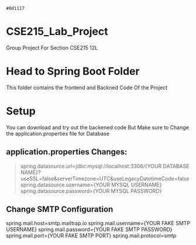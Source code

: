`#0d1117`
# CSE215_Lab_Project
Group Project For Section CSE215 12L

# Head to Spring Boot Folder
This folder contains the frontend and Backned Code Of the Project

# Setup
You can download and try out the backened code
But Make sure to Change the application.properties file for Database

## application.properties Changes:
> spring.datasource.url=jdbc:mysql://localhost:3306/{YOUR DATABASE NAME}?useSSL=false&serverTimezone=UTC&useLegacyDatetimeCode=false
> spring.datasource.username={YOUR MYSQL USERNAME}
> spring.datasource.password={YOUR MYSQL PASSWORD}

## Change SMTP Configuration
spring.mail.host=smtp.mailtrap.io
spring.mail.username={YOUR FAKE SMTP USERNAME}
spring.mail.password={YOUR FAKE SMTP PASSWORD}
spring.mail.port={YOUR FAKE SMTP PORT}
spring.mail.protocol=smtp

